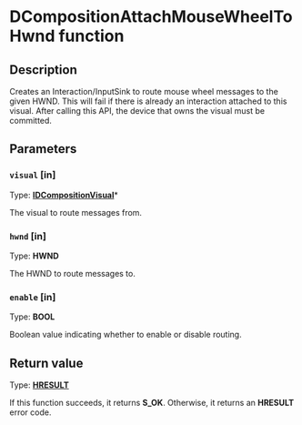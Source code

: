# DCompositionAttachMouseWheelToHwnd function

## Description

Creates an Interaction/InputSink to route mouse wheel messages to the
given HWND. This will fail if there is already an interaction attached
to this visual. After calling this API, the device that owns the visual must
be committed.

## Parameters

### `visual` [in]

Type: **[IDCompositionVisual](https://learn.microsoft.com/windows/desktop/api/dcomp/nn-dcomp-idcompositionvisual)***

The visual to route messages from.

### `hwnd` [in]

Type: **HWND**

The HWND to route messages to.

### `enable` [in]

Type: **BOOL**

Boolean value indicating whether to enable or disable routing.

## Return value

Type: **[HRESULT](https://learn.microsoft.com/windows/win32/com/structure-of-com-error-codes)**

If this function succeeds, it returns **S_OK**. Otherwise, it returns an **HRESULT** error code.